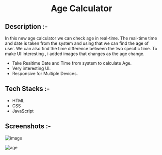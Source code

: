 # <p align="center">Age Calculator</p>

## Description :-

In this new age calculator we can check age in real-time. The real-time time and date is taken from the system and using that we can find the age of user. We can also find the time difference between the two specific time. To make UI interesting , i added images that changes as the age change.

* Take Realtime Date and Time from system to calculate Age.
* Very interesting UI.
* Responsive for Multiple Devices.

## Tech Stacks :-

- HTML
- CSS
- JavaScript

## Screenshots :-

![image](https://github.com/sanketshinde3001/CalcDiverse/assets/126979961/2aa2f78b-b4d6-4f18-8210-93fb726e7149)

![age](https://github.com/sanketshinde3001/CalcDiverse/assets/126979961/adc0cfda-8fb3-4f53-a953-2fdc446c483e)
